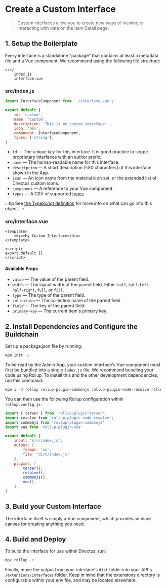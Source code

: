 # Create a Custom Interface

> Custom interfaces allow you to create new ways of viewing or interacting with data on the Item Detail page.

## 1. Setup the Boilerplate

Every interface is a standalone "package" that contains at least a metadata file and a Vue component. We recommend using the following file structure:

```
src/
	index.js
	interface.vue
```

### src/index.js

```js
import InterfaceComponent from './interface.vue';

export default {
    id: 'custom',
    name: 'Custom',
    description: 'This is my custom interface!',
    icon: 'box',
    component: InterfaceComponent,
    types: ['string'],
}
```

* `id` — The unique key for this interface. It is good practice to scope proprietary interfaces with an author prefix.
* `name` — The human-readable name for this interface.
* `description` — A short description (<80 characters) of this interface shown in the App.
* `icon` — An icon name from the material icon set, or the extended list of Directus custom icons.
* `component` — A reference to your Vue component.
* `types` — A CSV of supported [types](#).

:::tip
See [the TypeScript definition](https://github.com/directus/next/blob/20355fee5eba514dd75565f60269311187010c66/app/src/interfaces/types.ts#L5-L18) for more info on what can go into this object.
:::

### src/interface.vue

```vue
<template>
    <div>My Custom Interface</div>
</template>

<script>
export default {}
</script>
```

#### Available Props

* `value` — The value of the parent field.
* `width` — The layout width of the parent field. Either `half`, `half-left`, `half-right`, `full`, or `fill`.
* `type` — The type of the parent field.
* `collection` — The collection name of the parent field.
* `field` — The key of the parent field.
* `primary-key` — The current item's primary key.

## 2. Install Dependencies and Configure the Buildchain

Set up a package.json file by running:

```bash
npm init -y
```

To be read by the Admin App, your custom interface's Vue component must first be bundled into a single `index.js` file. We recommend bundling your code using Rollup. To install this and the other development dependencies, run this command:

```bash
npm i -D rollup rollup-plugin-commonjs rollup-plugin-node-resolve rollup-plugin-terser rollup-plugin-vue@5.0.0 @vue/compiler-sfc vue-template-compiler
```

You can then use the following Rollup configuration within `rollup.config.js`:

```js
import { terser } from 'rollup-plugin-terser';
import resolve from 'rollup-plugin-node-resolve';
import commonjs from 'rollup-plugin-commonjs'
import vue from 'rollup-plugin-vue'

export default {
    input: 'src/index.js',
    output: {
        format: 'es',
        file: 'dist/index.js'
    },
    plugins: [
        terser(),
        resolve(),
        commonjs(),
        vue(),
    ]
}
```

## 3. Build your Custom Interface

The interface itself is simply a Vue component, which provides an blank canvas for creating anything you need.

## 4. Build and Deploy

To build the interface for use within Directus, run:

```bash
npx rollup -c
```

Finally, move the output from your interface's `dist` folder into your API's `/extensions/interfaces` folder. Keep in mind that the extensions directory is configurable within your env file, and may be located elsewhere.
